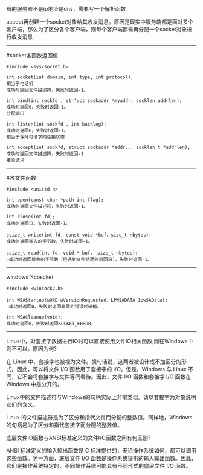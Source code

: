 有的服务器不是ip地址是dns，需要写一个解析函数

accept再创建一个socket对象给其收发消息。原因是现实中服务端都是面对多个客户端，那么为了区分各个客户端，则每个客户端都需再分配一个socket对象进行收发消息
***
#socket各函数返回值

```
#include <sys/socket.h>

int socket(int domain, int type, int protocol);
相当于电话机
成功时返回文件描述符，失败时返回-1。

int bind(int sockfd , str‘uct sockaddr *myaddr, socklen addrlen);
成功时返回0，失败时返回-1。
分配端口

int listen(int sockfd , int backlog);
成功时返回0，失败时返回-1。
相当于保持可请求的连接状态

int accept(int sockfd, struct sockaddr *addr... socklen_t *addrlen);
成功时返回文件描述符，失败时返回-1
接收请求
```
***
#各文件函数
```
#include <unistd.h>

int open(const char *path int flag);
成功时返回文件描述符，失败时返回-1。

int close(int fd);
成功时返回日，失败时返回-1。

ssize_t write(int fd, const void *buf，size_t nbytes);
成功时返回写入的字节数，失败时返回-1。

ssize_t read(int fd, void * buf， size_t nbytes);
→成功时返回接收的字节数〔但遇到文件结尾则返回日)，失败时返回-1。
```
***
windows下coscket
```
#include <winsock2.h>

int WSAStartup(wORD wVersionRequested，LPWSADATA 1pwSAData);
→成功时返回0，失败时返回非零的错误代码值。

int WSACleanup(void);
成功时返回0，失败时返回SOCKET_ERROR。
```
***
Linux中，对套接字数据进行IO时可以直接使用文件IO相关函数;而在Windows中则不可以。原因为何?

在 Linux 中，套接字也被视为文件。换句话说，这两者被设计成不加区分的形式。因此，可以将文件 I/O 函数用于套接字的 I/O。但是，Windows 与 Linux 不同，它不会将套接字与文件等同看待。因此，文件 I/O 函数和套接字 I/O 函数在 Windows 中是分开的。

Linux中的文件描述符与Windows的句柄实际上非常类似。请以套接字为对象说明它们的含义。

Linux 的文件描述符是为了区分和指代文件而分配的整数值。同样地，Windows 的句柄是为了区分和指代套接字而分配的整数值。

底层文件IO函数与ANSI标准定义的文件I/O函数之间有何区别?

ANSI 标准定义的输入输出函数是 C 标准提供的，无论操作系统如何，都可以调用这些函数。另一方面，底层文件 I/O 函数是操作系统提供的输入输出函数。因此，它们是操作系统特定的，不同操作系统可能具有不同形式的底层文件 I/O 函数。
